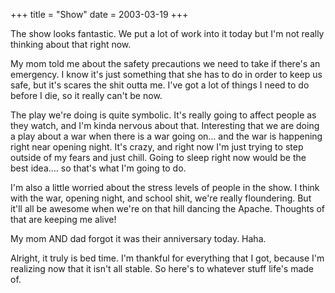+++
title = "Show"
date = 2003-03-19
+++

The show looks fantastic. We put a lot of work into it today but I'm not really thinking about that right now.

My mom told me about the safety precautions we need to take if there's an emergency. I know it's just something that she has to do in order to keep us safe, but it's scares the shit outta me. I've got a lot of things I need to do before I die, so it really can't be now.

The play we're doing is quite symbolic. It's really going to affect people as they watch, and I'm kinda nervous about that. Interesting that we are doing a play about a war when there is a war going on&#8230; and the war is happening right near opening night. It's crazy, and right now I'm just trying to step outside of my fears and just chill. Going to sleep right now would be the best idea&#8230;. so that's what I'm going to do.

I'm also a little worried about the stress levels of people in the show. I think with the war, opening night, and school shit, we're really floundering. But it'll all be awesome when we're on that hill dancing the Apache. Thoughts of that are keeping me alive!

My mom AND dad forgot it was their anniversary today. Haha.

Alright, it truly is bed time. I'm thankful for everything that I got, because I'm realizing now that it isn't all stable. So here's to whatever stuff life's made of.